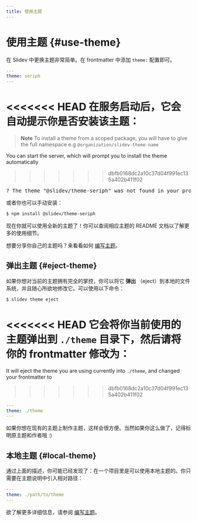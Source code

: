 ```yaml
---
title: 使用主题
---
```


# 使用主题 {#use-theme}

在 Slidev 中更换主题非常简单。在 frontmatter 中添加  `theme:` 配置即可。

```yaml
---
theme: seriph
---
```

<<<<<<< HEAD
在服务启动后，它会自动提示你是否安装该主题：
=======
> **Note**
> To install a theme from a scoped package, you will have to give the full namespace e.g `@organization/slidev-theme-name`

You can start the server, which will prompt you to install the theme automatically
>>>>>>> dbfb0168dc2a10c37d04f991ec135a402b411f02

<div class="language-md">
<pre>
<span class="token keyword">?</span> The theme <span class="token string">"@slidev/theme-seriph"</span> was not found in your project, do you want to install it now? › (Y/n)
</pre>
</div>

或者你也可以手动安装：

```bash
$ npm install @slidev/theme-seriph
```

现在你就可以使用全新的主题了！你可以查阅相应主题的 README 文档以了解更多的使用细节。

想要分享你自己的主题吗？来看看如何 [编写主题](/themes/write-a-theme)。

## 弹出主题 {#eject-theme}

如果你想对当前的主题拥有完全的掌控，你可以将它 **弹出** （eject）到本地的文件系统，并且随心所欲地修改它。可以使用以下命令：

```bash
$ slidev theme eject
```

<<<<<<< HEAD
它会将你当前使用的主题弹出到 `./theme` 目录下，然后请将你的 frontmatter 修改为：
=======
It will eject the theme you are using currently into `./theme`, and changed your frontmatter to
>>>>>>> dbfb0168dc2a10c37d04f991ec135a402b411f02

```yaml
---
theme: ./theme
---
```

如果你想在现有的主题上制作主题，这样会很方便。当然如果你这么做了，记得标明原主题和作者哦 :)

## 本地主题 {#local-theme}

通过上面的描述，你可能已经发现了：在一个项目里是可以使用本地主题的。你只需要在主题说明中引入相对路径：

```yaml
---
theme: ./path/to/theme
---
```

欲了解更多详细信息，请参阅 [编写主题](/themes/write-a-theme)。

